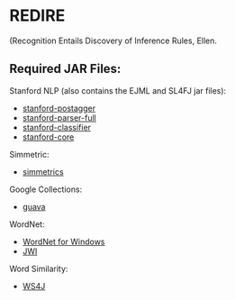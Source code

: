REDIRE
===========
(Recognition Entails Discovery of Inference Rules, Ellen.

Required JAR Files:
------------

Stanford NLP (also contains the EJML and SL4FJ jar files):
* [stanford-postagger](http://nlp.stanford.edu/software/stanford-postagger-2015-12-09.zip)
* [stanford-parser-full](http://nlp.stanford.edu/software/stanford-parser-full-2015-12-09.zip)
* [stanford-classifier](http://nlp.stanford.edu/software/stanford-classifier-2015-12-09.zip)
* [stanford-core](http://nlp.stanford.edu/software/stanford-corenlp-full-2015-12-09.zip)

Simmetric:
* [simmetrics](http://search.maven.org/remotecontent?filepath=com/github/mpkorstanje/simmetrics-core/4.1.0/simmetrics-core-4.1.0.jar)

Google Collections:
* [guava](http://search.maven.org/remotecontent?filepath=com/google/guava/guava/19.0/guava-19.0.jar)

WordNet:
* [WordNet for Windows](http://wordnetcode.princeton.edu/2.1/WordNet-2.1.exe)
* [JWI](http://projects.csail.mit.edu/jwi/download.php?f=edu.mit.jwi_2.4.0_all.zip)

Word Similarity:
* [WS4J](https://storage.googleapis.com/google-code-archive-downloads/v2/code.google.com/ws4j/ws4j-1.0.1.jar)
